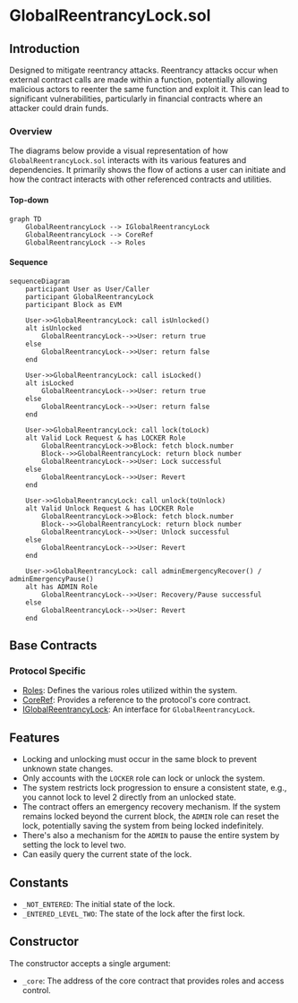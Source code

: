# GlobalReentrancyLock.sol

## Introduction
Designed to mitigate reentrancy attacks. Reentrancy attacks occur when external contract calls are made within a function, potentially allowing malicious actors to reenter the same function and exploit it. This can lead to significant vulnerabilities, particularly in financial contracts where an attacker could drain funds.

### Overview
The diagrams below provide a visual representation of how `GlobalReentrancyLock.sol` interacts with its various features and dependencies. It primarily shows the flow of actions a user can initiate and how the contract interacts with other referenced contracts and utilities.

#### Top-down
```mermaid
graph TD
    GlobalReentrancyLock --> IGlobalReentrancyLock
    GlobalReentrancyLock --> CoreRef
    GlobalReentrancyLock --> Roles
```

#### Sequence
```mermaid
sequenceDiagram
    participant User as User/Caller
    participant GlobalReentrancyLock
    participant Block as EVM
    
    User->>GlobalReentrancyLock: call isUnlocked()
    alt isUnlocked
        GlobalReentrancyLock-->>User: return true
    else
        GlobalReentrancyLock-->>User: return false
    end
    
    User->>GlobalReentrancyLock: call isLocked()
    alt isLocked
        GlobalReentrancyLock-->>User: return true
    else
        GlobalReentrancyLock-->>User: return false
    end
    
    User->>GlobalReentrancyLock: call lock(toLock)
    alt Valid Lock Request & has LOCKER Role
        GlobalReentrancyLock->>Block: fetch block.number
        Block-->>GlobalReentrancyLock: return block number
        GlobalReentrancyLock-->>User: Lock successful
    else
        GlobalReentrancyLock-->>User: Revert
    end
    
    User->>GlobalReentrancyLock: call unlock(toUnlock)
    alt Valid Unlock Request & has LOCKER Role
        GlobalReentrancyLock->>Block: fetch block.number
        Block-->>GlobalReentrancyLock: return block number
        GlobalReentrancyLock-->>User: Unlock successful
    else
        GlobalReentrancyLock-->>User: Revert
    end
    
    User->>GlobalReentrancyLock: call adminEmergencyRecover() / adminEmergencyPause()
    alt has ADMIN Role
        GlobalReentrancyLock-->>User: Recovery/Pause successful
    else
        GlobalReentrancyLock-->>User: Revert
    end
```

## Base Contracts
### Protocol Specific
- [Roles](https://github.com/ZTX-Foundation/tuxedo/blob/develop/src/core/Roles.sol): Defines the various roles utilized within the system.
- [CoreRef](https://github.com/ZTX-Foundation/tuxedo/blob/develop/src/refs/CoreRef.sol): Provides a reference to the protocol's core contract.
- [IGlobalReentrancyLock](https://github.com/ZTX-Foundation/tuxedo/blob/develop/src/core/IGlobalReentrancyLock.sol): An interface for `GlobalReentrancyLock`.

## Features
- Locking and unlocking must occur in the same block to prevent unknown state changes.
- Only accounts with the `LOCKER` role can lock or unlock the system.
- The system restricts lock progression to ensure a consistent state, e.g., you cannot lock to level 2 directly from an unlocked state.
- The contract offers an emergency recovery mechanism. If the system remains locked beyond the current block, the `ADMIN` role can reset the lock, potentially saving the system from being locked indefinitely.
- There's also a mechanism for the `ADMIN` to pause the entire system by setting the lock to level two.
- Can easily query the current state of the lock.

## Constants
- `_NOT_ENTERED`: The initial state of the lock.
- `_ENTERED_LEVEL_TWO`: The state of the lock after the first lock.

## Constructor
The constructor accepts a single argument:

- `_core`: The address of the core contract that provides roles and access control.
